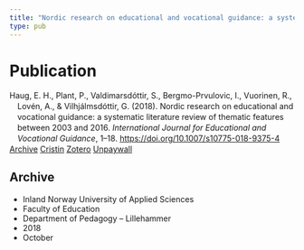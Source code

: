 ```yaml
---
title: "Nordic research on educational and vocational guidance: a systematic literature review of thematic features between 2003 and 2016"
type: pub
---
```

<h1>Publication</h1>
<article id="csl-bib-container-NBKIWLEG" class="csl-bib-container">
  <div class="csl-bib-body" style="line-height: 1.35; padding-left: 1em; text-indent:-1em;">
  <div class="csl-entry">Haug, E. H., Plant, P., Valdimarsd&#xF3;ttir, S., Bergmo-Prvulovic, I., Vuorinen, R., Lov&#xE9;n, A., &amp; Vilhj&#xE1;lmsd&#xF3;ttir, G. (2018). Nordic research on educational and vocational guidance: a systematic literature review of thematic features between 2003 and 2016. <i>International Journal for Educational and Vocational Guidance</i>, 1&#x2013;18. <a href="https://doi.org/10.1007/s10775-018-9375-4">https://doi.org/10.1007/s10775-018-9375-4</a></div>
</div>
  <div class="csl-bib-buttons">
    <a href="#taxonomy-article-NBKIWLEG" class="csl-bib-button">Archive</a>
    <a href="https://app.cristin.no/results/show.jsf?id=1624478" alt="Cristin URL" class="csl-bib-button">Cristin</a>
    <a href="http://zotero.org/groups/5022929/items/NBKIWLEG" alt="Zotero URL" class="csl-bib-button">Zotero</a>
    <a href="https://jyx.jyu.fi/bitstream/123456789/65900/1/nordic%20research%20for%20submission2ndrevisionfinal.pdf" class="csl-bib-button">Unpaywall</a>
  </div>
  <div id="csl-bib-meta-container-NBKIWLEG"></div>
</article>
<div id="csl-bib-meta-NBKIWLEG" class="csl-bib-meta">
  <article id="taxonomy-article-NBKIWLEG" class="taxonomy-article">
    <h1>Archive</h1>
    <ul>
      <li>Inland Norway University of Applied Sciences</li>
      <li>Faculty of Education</li>
      <li>Department of Pedagogy – Lillehammer</li>
      <li>2018</li>
      <li>October</li>
    </ul>
  </article>
</div>
